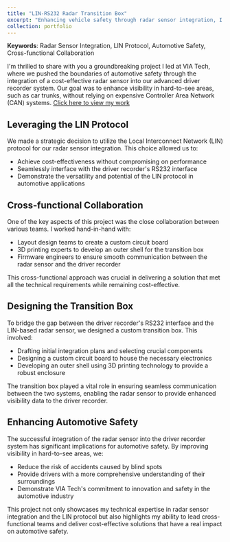 ```yaml
---
title: "LIN-RS232 Radar Transition Box"
excerpt: "Enhancing vehicle safety through radar sensor integration, I led the development of a cost-effective LIN-based solution at VIA Tech. Collaborating with design teams, we created a custom transition box to seamlessly interface the driver recorder with the radar sensor, improving visibility in hard-to-see areas.<br/><img src='/images/portfolio-2.png'>"
collection: portfolio
---
```


 
**Keywords**: Radar Sensor Integration, LIN Protocol, Automotive Safety, Cross-functional Collaboration

I'm thrilled to share with you a groundbreaking project I led at VIA Tech, where we pushed the boundaries of automotive safety through the integration of a cost-effective radar sensor into our advanced driver recorder system. Our goal was to enhance visibility in hard-to-see areas, such as car trunks, without relying on expensive Controller Area Network (CAN) systems.
<a href="/files/ViaTechPresentation.pdf" target="_blank">Click here to view my work</a>

## Leveraging the LIN Protocol
We made a strategic decision to utilize the Local Interconnect Network (LIN) protocol for our radar sensor integration. This choice allowed us to:
- Achieve cost-effectiveness without compromising on performance
- Seamlessly interface with the driver recorder's RS232 interface
- Demonstrate the versatility and potential of the LIN protocol in automotive applications

## Cross-functional Collaboration
One of the key aspects of this project was the close collaboration between various teams. I worked hand-in-hand with:
- Layout design teams to create a custom circuit board
- 3D printing experts to develop an outer shell for the transition box
- Firmware engineers to ensure smooth communication between the radar sensor and the driver recorder

This cross-functional approach was crucial in delivering a solution that met all the technical requirements while remaining cost-effective.

## Designing the Transition Box
To bridge the gap between the driver recorder's RS232 interface and the LIN-based radar sensor, we designed a custom transition box. This involved:
- Drafting initial integration plans and selecting crucial components
- Designing a custom circuit board to house the necessary electronics
- Developing an outer shell using 3D printing technology to provide a robust enclosure  

The transition box played a vital role in ensuring seamless communication between the two systems, enabling the radar sensor to provide enhanced visibility data to the driver recorder.

## Enhancing Automotive Safety
The successful integration of the radar sensor into the driver recorder system has significant implications for automotive safety. By improving visibility in hard-to-see areas, we:

- Reduce the risk of accidents caused by blind spots
- Provide drivers with a more comprehensive understanding of their surroundings
- Demonstrate VIA Tech's commitment to innovation and safety in the automotive industry

This project not only showcases my technical expertise in radar sensor integration and the LIN protocol but also highlights my ability to lead cross-functional teams and deliver cost-effective solutions that have a real impact on automotive safety.


